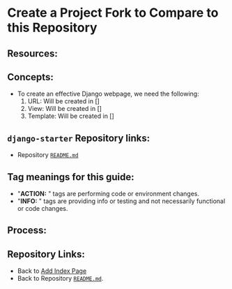 # Create a Project Fork to Compare to this Repository

## Resources:


## Concepts:
* To create an effective Django webpage, we need the following:
    1. URL: Will be created in []
    1. View: Will be created in []
    1. Template: Will be created in []

## `django-starter` Repository links:
* Repository [`README.md`](../README.md)

## Tag meanings for this guide:
* "**ACTION:** " tags are performing code or environment changes.
* "**INFO:** " tags are providing info or testing and not necessarily functional or code changes.


## Process:







## Repository Links:
* Back to [Add Index Page](./05_add_index_page.md)
* Back to Repository [`README.md`](../README.md).
